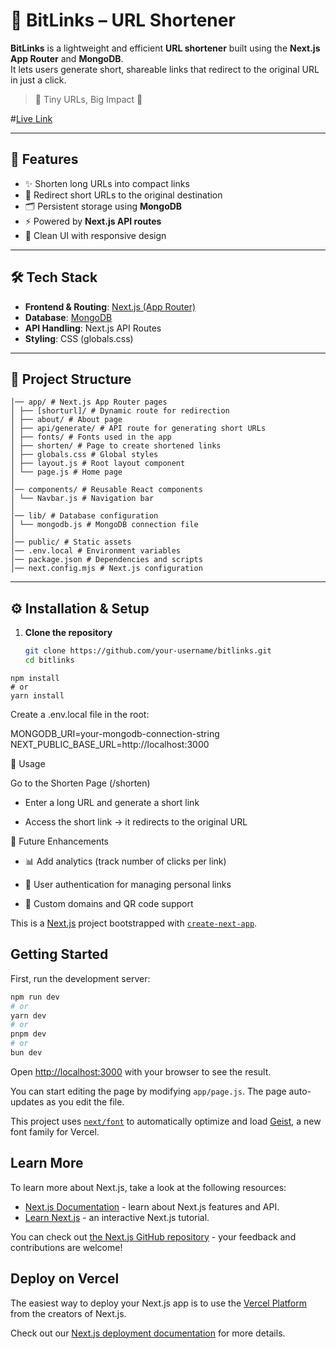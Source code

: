 # 🔗 BitLinks – URL Shortener

**BitLinks** is a lightweight and efficient **URL shortener** built using the **Next.js App Router** and **MongoDB**.  
It lets users generate short, shareable links that redirect to the original URL in just a click.  

> 📝 Tiny URLs, Big Impact 🚀


#[Live Link](https://bit-links-beryl.vercel.app/)

---

## 🚀 Features
- ✨ Shorten long URLs into compact links  
- 🔄 Redirect short URLs to the original destination  
- 🗂️ Persistent storage using **MongoDB**  
- ⚡ Powered by **Next.js API routes**  
- 🎨 Clean UI with responsive design  

---

## 🛠️ Tech Stack
- **Frontend & Routing**: [Next.js (App Router)](https://nextjs.org/)  
- **Database**: [MongoDB](https://www.mongodb.com/)  
- **API Handling**: Next.js API Routes  
- **Styling**: CSS (globals.css)  

---

## 📂 Project Structure
```bitlinks/
│── app/ # Next.js App Router pages
│ ├── [shorturl]/ # Dynamic route for redirection
│ ├── about/ # About page
│ ├── api/generate/ # API route for generating short URLs
│ ├── fonts/ # Fonts used in the app
│ ├── shorten/ # Page to create shortened links
│ ├── globals.css # Global styles
│ ├── layout.js # Root layout component
│ └── page.js # Home page
│
│── components/ # Reusable React components
│ └── Navbar.js # Navigation bar
│
│── lib/ # Database configuration
│ └── mongodb.js # MongoDB connection file
│
│── public/ # Static assets
│── .env.local # Environment variables
│── package.json # Dependencies and scripts
│── next.config.mjs # Next.js configuration
```

---

## ⚙️ Installation & Setup

1. **Clone the repository**
   ```bash
   git clone https://github.com/your-username/bitlinks.git
   cd bitlinks
```For node_modules
npm install
# or
yarn install
```

Create a .env.local file in the root:

MONGODB_URI=your-mongodb-connection-string
NEXT_PUBLIC_BASE_URL=http://localhost:3000


📌 Usage

Go to the Shorten Page (/shorten)

- Enter a long URL and generate a short link

- Access the short link → it redirects to the original URL

🔮 Future Enhancements

- 📊 Add analytics (track number of clicks per link)

- 🔐 User authentication for managing personal links

- 🎨 Custom domains and QR code support

This is a [Next.js](https://nextjs.org) project bootstrapped with [`create-next-app`](https://github.com/vercel/next.js/tree/canary/packages/create-next-app).

## Getting Started

First, run the development server:

```bash
npm run dev
# or
yarn dev
# or
pnpm dev
# or
bun dev
```

Open [http://localhost:3000](http://localhost:3000) with your browser to see the result.

You can start editing the page by modifying `app/page.js`. The page auto-updates as you edit the file.

This project uses [`next/font`](https://nextjs.org/docs/app/building-your-application/optimizing/fonts) to automatically optimize and load [Geist](https://vercel.com/font), a new font family for Vercel.

## Learn More

To learn more about Next.js, take a look at the following resources:

- [Next.js Documentation](https://nextjs.org/docs) - learn about Next.js features and API.
- [Learn Next.js](https://nextjs.org/learn) - an interactive Next.js tutorial.

You can check out [the Next.js GitHub repository](https://github.com/vercel/next.js) - your feedback and contributions are welcome!

## Deploy on Vercel

The easiest way to deploy your Next.js app is to use the [Vercel Platform](https://vercel.com/new?utm_medium=default-template&filter=next.js&utm_source=create-next-app&utm_campaign=create-next-app-readme) from the creators of Next.js.

Check out our [Next.js deployment documentation](https://nextjs.org/docs/app/building-your-application/deploying) for more details.
